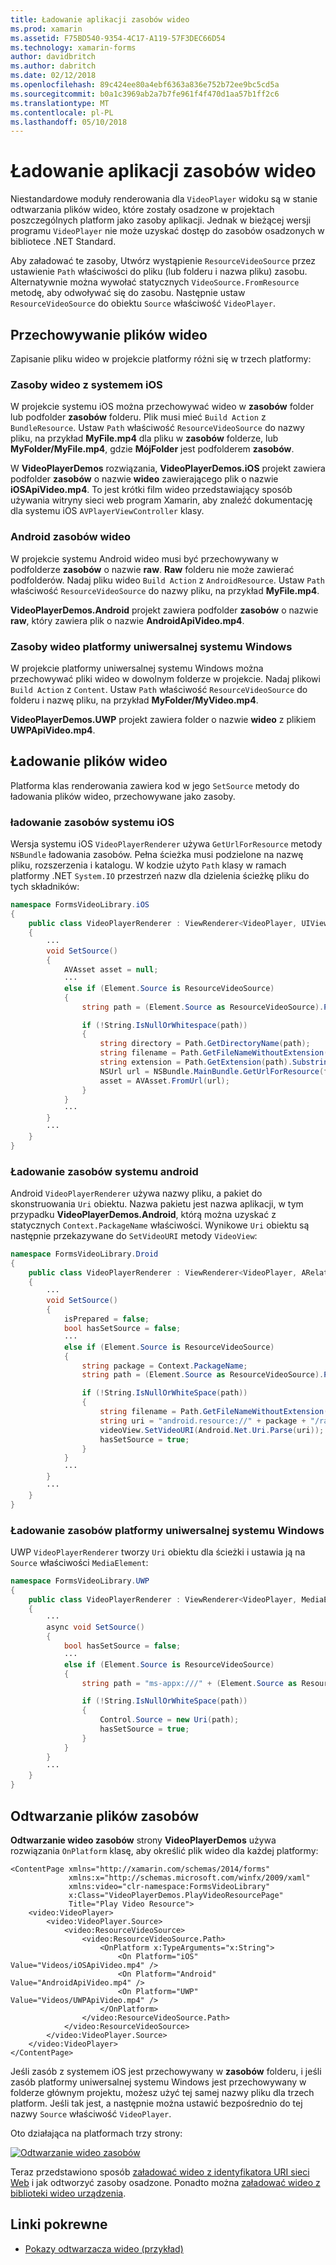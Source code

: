 ```yaml
---
title: Ładowanie aplikacji zasobów wideo
ms.prod: xamarin
ms.assetid: F75BD540-9354-4C17-A119-57F3DEC66D54
ms.technology: xamarin-forms
author: davidbritch
ms.author: dabritch
ms.date: 02/12/2018
ms.openlocfilehash: 89c424ee80a4ebf6363a836e752b72ee9bc5cd5a
ms.sourcegitcommit: b0a1c3969ab2a7b7fe961f4f470d1aa57b1ff2c6
ms.translationtype: MT
ms.contentlocale: pl-PL
ms.lasthandoff: 05/10/2018
---
```

# <a name="loading-application-resource-videos"></a>Ładowanie aplikacji zasobów wideo

Niestandardowe moduły renderowania dla `VideoPlayer` widoku są w stanie odtwarzania plików wideo, które zostały osadzone w projektach poszczególnych platform jako zasoby aplikacji. Jednak w bieżącej wersji programu `VideoPlayer` nie może uzyskać dostęp do zasobów osadzonych w bibliotece .NET Standard.

Aby załadować te zasoby, Utwórz wystąpienie `ResourceVideoSource` przez ustawienie `Path` właściwości do pliku (lub folderu i nazwa pliku) zasobu. Alternatywnie można wywołać statycznych `VideoSource.FromResource` metodę, aby odwoływać się do zasobu. Następnie ustaw `ResourceVideoSource` do obiektu `Source` właściwość `VideoPlayer`. 

## <a name="storing-the-video-files"></a>Przechowywanie plików wideo

Zapisanie pliku wideo w projekcie platformy różni się w trzech platformy:

### <a name="ios-video-resources"></a>Zasoby wideo z systemem iOS

W projekcie systemu iOS można przechowywać wideo w **zasobów** folder lub podfolder **zasobów** folderu. Plik musi mieć `Build Action` z `BundleResource`. Ustaw `Path` właściwość `ResourceVideoSource` do nazwy pliku, na przykład **MyFile.mp4** dla pliku w **zasobów** folderze, lub **MyFolder/MyFile.mp4**, gdzie **MójFolder** jest podfolderem **zasobów**.

W **VideoPlayerDemos** rozwiązania, **VideoPlayerDemos.iOS** projekt zawiera podfolder **zasobów** o nazwie **wideo** zawierającego plik o nazwie **iOSApiVideo.mp4**. To jest krótki film wideo przedstawiający sposób używania witryny sieci web program Xamarin, aby znaleźć dokumentację dla systemu iOS `AVPlayerViewController` klasy.

### <a name="android-video-resources"></a>Android zasobów wideo

W projekcie systemu Android wideo musi być przechowywany w podfolderze **zasobów** o nazwie **raw**. **Raw** folderu nie może zawierać podfolderów. Nadaj pliku wideo `Build Action` z `AndroidResource`. Ustaw `Path` właściwość `ResourceVideoSource` do nazwy pliku, na przykład **MyFile.mp4**. 

**VideoPlayerDemos.Android** projekt zawiera podfolder **zasobów** o nazwie **raw**, który zawiera plik o nazwie **AndroidApiVideo.mp4**. 

### <a name="uwp-video-resources"></a>Zasoby wideo platformy uniwersalnej systemu Windows

W projekcie platformy uniwersalnej systemu Windows można przechowywać pliki wideo w dowolnym folderze w projekcie. Nadaj plikowi `Build Action` z `Content`. Ustaw `Path` właściwość `ResourceVideoSource` do folderu i nazwę pliku, na przykład **MyFolder/MyVideo.mp4**. 

**VideoPlayerDemos.UWP** projekt zawiera folder o nazwie **wideo** z plikiem **UWPApiVideo.mp4**.

## <a name="loading-the-video-files"></a>Ładowanie plików wideo

Platforma klas renderowania zawiera kod w jego `SetSource` metody do ładowania plików wideo, przechowywane jako zasoby.

### <a name="ios-resource-loading"></a>ładowanie zasobów systemu iOS

Wersja systemu iOS `VideoPlayerRenderer` używa `GetUrlForResource` metody `NSBundle` ładowania zasobów. Pełna ścieżka musi podzielone na nazwę pliku, rozszerzenia i katalogu. W kodzie użyto `Path` klasy w ramach platformy .NET `System.IO` przestrzeń nazw dla dzielenia ścieżkę pliku do tych składników:

```csharp
namespace FormsVideoLibrary.iOS
{
    public class VideoPlayerRenderer : ViewRenderer<VideoPlayer, UIView>
    {
        ···
        void SetSource()
        {
            AVAsset asset = null;
            ···
            else if (Element.Source is ResourceVideoSource)
            {
                string path = (Element.Source as ResourceVideoSource).Path;

                if (!String.IsNullOrWhitespace(path))
                {
                    string directory = Path.GetDirectoryName(path);
                    string filename = Path.GetFileNameWithoutExtension(path);
                    string extension = Path.GetExtension(path).Substring(1);
                    NSUrl url = NSBundle.MainBundle.GetUrlForResource(filename, extension, directory);
                    asset = AVAsset.FromUrl(url);
                }
            }
            ···
        }
        ···
    }
}
```

### <a name="android-resource-loading"></a>Ładowanie zasobów systemu android

Android `VideoPlayerRenderer` używa nazwy pliku, a pakiet do skonstruowania `Uri` obiektu. Nazwa pakietu jest nazwa aplikacji, w tym przypadku **VideoPlayerDemos.Android**, którą można uzyskać z statycznych `Context.PackageName` właściwości. Wynikowe `Uri` obiektu są następnie przekazywane do `SetVideoURI` metody `VideoView`:

```csharp
namespace FormsVideoLibrary.Droid
{
    public class VideoPlayerRenderer : ViewRenderer<VideoPlayer, ARelativeLayout>
    {
        ···    
        void SetSource()
        {
            isPrepared = false;
            bool hasSetSource = false;
            ···
            else if (Element.Source is ResourceVideoSource)
            {
                string package = Context.PackageName;
                string path = (Element.Source as ResourceVideoSource).Path;

                if (!String.IsNullOrWhiteSpace(path))
                {
                    string filename = Path.GetFileNameWithoutExtension(path).ToLowerInvariant();
                    string uri = "android.resource://" + package + "/raw/" + filename;
                    videoView.SetVideoURI(Android.Net.Uri.Parse(uri));
                    hasSetSource = true;
                }
            }
            ···
        }
        ···
    }
}
```

### <a name="uwp-resource-loading"></a>Ładowanie zasobów platformy uniwersalnej systemu Windows

UWP `VideoPlayerRenderer` tworzy `Uri` obiektu dla ścieżki i ustawia ją na `Source` właściwości `MediaElement`:

```csharp
namespace FormsVideoLibrary.UWP
{
    public class VideoPlayerRenderer : ViewRenderer<VideoPlayer, MediaElement>
    {
        ···
        async void SetSource()
        {
            bool hasSetSource = false;
            ···
            else if (Element.Source is ResourceVideoSource)
            {
                string path = "ms-appx:///" + (Element.Source as ResourceVideoSource).Path;

                if (!String.IsNullOrWhiteSpace(path))
                {
                    Control.Source = new Uri(path);
                    hasSetSource = true;
                }
            }
        }
        ···
    }
}
```

## <a name="playing-the-resource-file"></a>Odtwarzanie plików zasobów

**Odtwarzanie wideo zasobów** strony **VideoPlayerDemos** używa rozwiązania `OnPlatform` klasę, aby określić plik wideo dla każdej platformy:

```xaml
<ContentPage xmlns="http://xamarin.com/schemas/2014/forms"
             xmlns:x="http://schemas.microsoft.com/winfx/2009/xaml"
             xmlns:video="clr-namespace:FormsVideoLibrary"
             x:Class="VideoPlayerDemos.PlayVideoResourcePage"
             Title="Play Video Resource">
    <video:VideoPlayer>
        <video:VideoPlayer.Source>
            <video:ResourceVideoSource>
                <video:ResourceVideoSource.Path>
                    <OnPlatform x:TypeArguments="x:String">
                        <On Platform="iOS" Value="Videos/iOSApiVideo.mp4" />
                        <On Platform="Android" Value="AndroidApiVideo.mp4" />
                        <On Platform="UWP" Value="Videos/UWPApiVideo.mp4" />
                    </OnPlatform>
                </video:ResourceVideoSource.Path>
            </video:ResourceVideoSource>
        </video:VideoPlayer.Source>
    </video:VideoPlayer>
</ContentPage>
```

Jeśli zasób z systemem iOS jest przechowywany w **zasobów** folderu, i jeśli zasób platformy uniwersalnej systemu Windows jest przechowywany w folderze głównym projektu, możesz użyć tej samej nazwy pliku dla trzech platform. Jeśli tak jest, a następnie można ustawić bezpośrednio do tej nazwy `Source` właściwość `VideoPlayer`. 

Oto działająca na platformach trzy strony:

[![Odtwarzanie wideo zasobów](loading-resources-images/playvideoresource-small.png "odtwarzanie wideo zasobów")](loading-resources-images/playvideoresource-large.png#lightbox "odtwarzanie wideo zasobów")

Teraz przedstawiono sposób [załadować wideo z identyfikatora URI sieci Web](web-videos.md) i jak odtworzyć zasoby osadzone. Ponadto można [załadować wideo z biblioteki wideo urządzenia](accessing-library.md).


## <a name="related-links"></a>Linki pokrewne

- [Pokazy odtwarzacza wideo (przykład)](https://developer.xamarin.com/samples/xamarin-forms/customrenderers/VideoPlayerDemos/)
